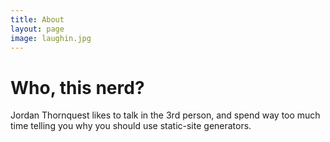 ```yaml
---
title: About
layout: page
image: laughin.jpg
---
```


# Who, this nerd?

Jordan Thornquest likes to talk in the 3rd person, and spend way too much time telling you why you should use static-site generators.

